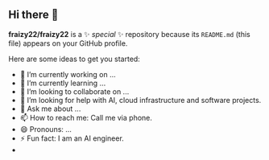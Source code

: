 ## Hi there 👋

**fraizy22/fraizy22** is a ✨ _special_ ✨ repository because its `README.md` (this file) appears on your GitHub profile.

Here are some ideas to get you started:

- 🔭 I’m currently working on ...
- 🌱 I’m currently learning ...
- 👯 I’m looking to collaborate on ...
- 🤔 I’m looking for help with AI, cloud infrastructure and software projects.
- 💬 Ask me about ...
- 📫 How to reach me: Call me via phone.
- 😄 Pronouns: ...
- ⚡ Fun fact: I am an AI engineer.
- 
